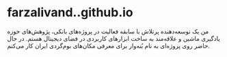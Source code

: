 # farzalivand..github.io
من یک توسعه‌دهنده پرتلاش با سابقه فعالیت در پروژه‌های بانکی، پژوهش‌های حوزه یادگیری ماشین و علاقه‌مند به ساخت ابزارهای کاربردی در فضای دیجیتال هستم. در حال حاضر روی پروژه‌ای به نام بُنه‌وار برای معرفی مکان‌های بوم‌گردی ایران کار می‌کنم.
